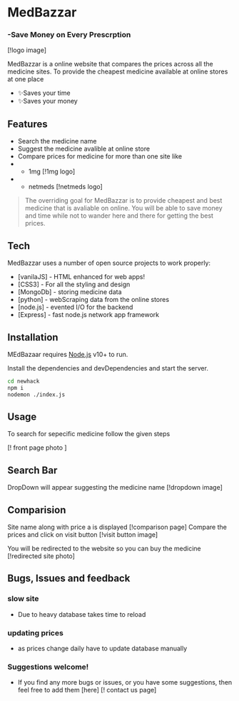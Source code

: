 # MedBazzar
### -Save Money on Every Prescrption


[!logo image]

MedBazzar is a online website that compares the prices across all the medicine sites. 
To provide the cheapest medicine available at online stores at one place


- ✨Saves your time
- ✨Saves your money

## Features

- Search the medicine name
- Suggest the medicine avalible at online store
- Compare prices for medicine for more than one site like
- - 1mg  [!1mg logo]
- - netmeds [!netmeds logo]




> The overriding  goal for MedBazzar is to 
> provide cheapest and best medicine
> that is avaliable on online.
> You will be able to save money and 
> time while not to wander here and there 
> for getting the best prices.



## Tech

MedBazzar uses a number of open source projects to work properly:

- [vanilaJS] - HTML enhanced for web apps!
- [CSS3] - For all the styling and design 
- [MongoDb] - storing medicine data
- [python] - webScraping data from the online stores
- [node.js] - evented I/O for the backend
- [Express] - fast node.js network app framework 




## Installation

MEdBazaar requires [Node.js](https://nodejs.org/) v10+ to run.

Install the dependencies and devDependencies and start the server.

```sh
cd newhack
npm i
nodemon ./index.js
```

## Usage
To search for sepecific medicine follow the given steps

[! front page photo ]

## Search Bar

DropDown will appear suggesting the medicine name
[!dropdown image]

## Comparision
Site name along with price a is displayed
[!comparison page]
Compare the prices and click on visit  button 
[!visit button image]

You will be redirected to the website so you can buy the medicine
[!redirected site photo]


## Bugs, Issues and feedback

### slow site
* Due to heavy database takes time to reload

### updating prices
* as prices change daily have to update database manually


### Suggestions welcome!
* If you find any more bugs or issues, or you have some suggestions, then feel free to add them [here]
[! contact us page]





